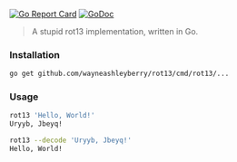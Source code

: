 [![Go Report Card](https://goreportcard.com/badge/github.com/wayneashleyberry/rot13)](https://goreportcard.com/report/github.com/wayneashleyberry/rot13)
[![GoDoc](https://godoc.org/github.com/wayneashleyberry/rot13?status.svg)](https://godoc.org/github.com/wayneashleyberry/rot13)

> A stupid rot13 implementation, written in Go.

### Installation

```sh
go get github.com/wayneashleyberry/rot13/cmd/rot13/...
```

### Usage

```sh
rot13 'Hello, World!'
Uryyb, Jbeyq!
```

```sh
rot13 --decode 'Uryyb, Jbeyq!'
Hello, World!
```
